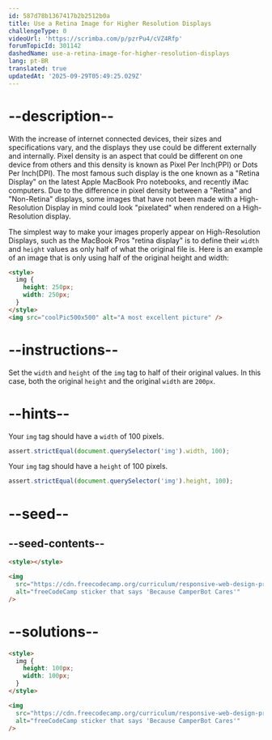 ```yaml
---
id: 587d78b1367417b2b2512b0a
title: Use a Retina Image for Higher Resolution Displays
challengeType: 0
videoUrl: 'https://scrimba.com/p/pzrPu4/cVZ4Rfp'
forumTopicId: 301142
dashedName: use-a-retina-image-for-higher-resolution-displays
lang: pt-BR
translated: true
updatedAt: '2025-09-29T05:49:25.029Z'
---
```


# --description--

With the increase of internet connected devices, their sizes and specifications vary, and the displays they use could be different externally and internally. Pixel density is an aspect that could be different on one device from others and this density is known as Pixel Per Inch(PPI) or Dots Per Inch(DPI). The most famous such display is the one known as a "Retina Display" on the latest Apple MacBook Pro notebooks, and recently iMac computers. Due to the difference in pixel density between a "Retina" and "Non-Retina" displays, some images that have not been made with a High-Resolution Display in mind could look "pixelated" when rendered on a High-Resolution display.

The simplest way to make your images properly appear on High-Resolution Displays, such as the MacBook Pros "retina display" is to define their `width` and `height` values as only half of what the original file is. Here is an example of an image that is only using half of the original height and width:

```html
<style>
  img {
    height: 250px;
    width: 250px;
  }
</style>
<img src="coolPic500x500" alt="A most excellent picture" />
```

# --instructions--

Set the `width` and `height` of the `img` tag to half of their original values. In this case, both the original `height` and the original `width` are `200px`.

# --hints--

Your `img` tag should have a `width` of 100 pixels.

```js
assert.strictEqual(document.querySelector('img').width, 100);
```

Your `img` tag should have a `height` of 100 pixels.

```js
assert.strictEqual(document.querySelector('img').height, 100);
```

# --seed--

## --seed-contents--

```html
<style></style>

<img
  src="https://cdn.freecodecamp.org/curriculum/responsive-web-design-principles/FCCStickers-CamperBot200x200.jpg"
  alt="freeCodeCamp sticker that says 'Because CamperBot Cares'"
/>
```

# --solutions--

```html
<style>
  img {
    height: 100px;
    width: 100px;
  }
</style>

<img
  src="https://cdn.freecodecamp.org/curriculum/responsive-web-design-principles/FCCStickers-CamperBot200x200.jpg"
  alt="freeCodeCamp sticker that says 'Because CamperBot Cares'"
/>
```

